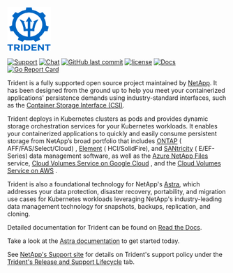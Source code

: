 <img src="logo/trident.png" alt="NetApp Trident" width="100" height="100">

[![Support](https://img.shields.io/badge/support-official-0067C5.svg)](http://mysupport.netapp.com/info/web/ECMLP2619434.html)
[![Chat](https://img.shields.io/badge/chat-slack-4C9689.svg)](http://netapp.io/slack/)
[![GitHub last commit](https://img.shields.io/github/last-commit/netapp/trident.svg)](https://github.com/NetApp/trident/commits)
[![license](https://img.shields.io/github/license/netapp/trident.svg)](LICENSE)
[![Docs](https://readthedocs.org/projects/netapp-trident/badge/?version=stable-v21.07)](https://netapp-trident.readthedocs.io)
[![Go Report Card](https://goreportcard.com/badge/github.com/netapp/trident)](https://goreportcard.com/report/github.com/netapp/trident)

Trident is a fully supported open source project maintained by [NetApp](https://www.netapp.com). It has been designed
from the ground up to help you meet your containerized applications' persistence demands using industry-standard
interfaces, such as the [Container Storage Interface (CSI)](https://kubernetes-csi.github.io/docs/introduction.html).

Trident deploys in Kubernetes clusters as pods and provides dynamic storage orchestration services for your Kubernetes
workloads. It enables your containerized applications to quickly and easily consume persistent storage from NetApp’s
broad portfolio that includes [ONTAP](https://www.netapp.com/us/products/data-management-software/ontap.aspx) (
AFF/FAS/Select/Cloud)
, [Element](https://www.netapp.com/data-management/element-software?utm_source=NetAppTrident_ReadTheDocs&utm_campaign=Trident) (
HCI/SolidFire),
and [SANtricity](https://www.netapp.com/data-management/santricity?utm_source=NetAppTrident_ReadTheDocs&utm_campaign=Trident) (
E/EF-Series) data management software, as well as
the [Azure NetApp Files](https://cloud.netapp.com/azure-netapp-files?utm_source=NetAppTrident_ReadTheDocs&utm_campaign=Trident)
service, [Cloud Volumes Service on Google Cloud](https://cloud.netapp.com/cloud-volumes-service-for-gcp?utm_source=NetAppTrident_ReadTheDocs&utm_campaign=Trident)
, and
the [Cloud Volumes Service on AWS](https://cloud.netapp.com/cloud-volumes-service-for-aws?utm_source=NetAppTrident_ReadTheDocs&utm_campaign=Trident)
.

Trident is also a foundational technology for
NetApp's [Astra](http://cloud.netapp.com/Astra?utm_source=NetAppTrident_ReadTheDocs&utm_campaign=Trident), which
addresses your data protection, disaster recovery, portability, and migration use cases for Kubernetes workloads
leveraging NetApp's industry-leading data management technology for snapshots, backups, replication, and cloning.

Detailed documentation for Trident can be found on [Read the Docs](https://netapp-trident.readthedocs.io).

Take a look at the [Astra documentation](https://docs.netapp.com/us-en/astra/) to get started today.

See [NetApp's Support site](https://mysupport.netapp.com/site/info/version-support) for details on Trident's support
policy under the [Trident's Release and Support Lifecycle](https://mysupport.netapp.com/site/info/trident-support) tab.
